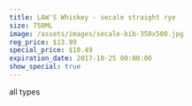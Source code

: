 ```yaml
---
title: LAW'S Whiskey - secale straight rye
size: 750ML
image: /assets/images/secale-bib-350x500.jpg
reg_price: $13.99
special_price: $10.49
expiration_date: 2017-10-25 00:00:00
show_special: true
---
```



all types